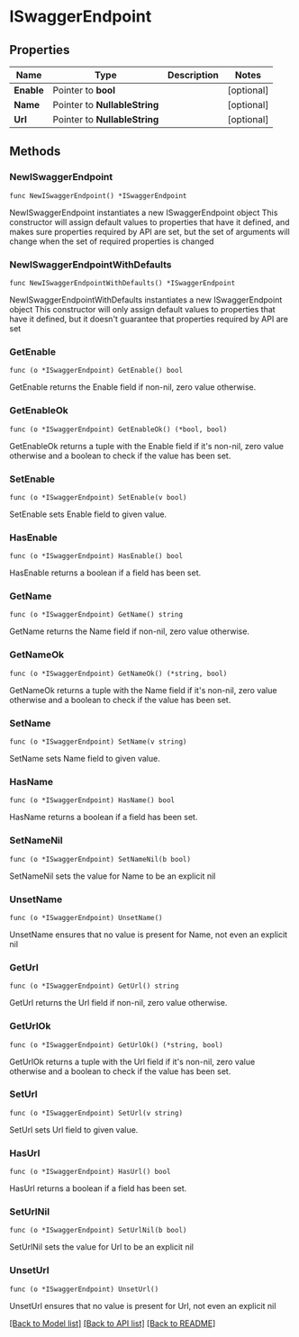 # ISwaggerEndpoint

## Properties

Name | Type | Description | Notes
------------ | ------------- | ------------- | -------------
**Enable** | Pointer to **bool** |  | [optional] 
**Name** | Pointer to **NullableString** |  | [optional] 
**Url** | Pointer to **NullableString** |  | [optional] 

## Methods

### NewISwaggerEndpoint

`func NewISwaggerEndpoint() *ISwaggerEndpoint`

NewISwaggerEndpoint instantiates a new ISwaggerEndpoint object
This constructor will assign default values to properties that have it defined,
and makes sure properties required by API are set, but the set of arguments
will change when the set of required properties is changed

### NewISwaggerEndpointWithDefaults

`func NewISwaggerEndpointWithDefaults() *ISwaggerEndpoint`

NewISwaggerEndpointWithDefaults instantiates a new ISwaggerEndpoint object
This constructor will only assign default values to properties that have it defined,
but it doesn't guarantee that properties required by API are set

### GetEnable

`func (o *ISwaggerEndpoint) GetEnable() bool`

GetEnable returns the Enable field if non-nil, zero value otherwise.

### GetEnableOk

`func (o *ISwaggerEndpoint) GetEnableOk() (*bool, bool)`

GetEnableOk returns a tuple with the Enable field if it's non-nil, zero value otherwise
and a boolean to check if the value has been set.

### SetEnable

`func (o *ISwaggerEndpoint) SetEnable(v bool)`

SetEnable sets Enable field to given value.

### HasEnable

`func (o *ISwaggerEndpoint) HasEnable() bool`

HasEnable returns a boolean if a field has been set.

### GetName

`func (o *ISwaggerEndpoint) GetName() string`

GetName returns the Name field if non-nil, zero value otherwise.

### GetNameOk

`func (o *ISwaggerEndpoint) GetNameOk() (*string, bool)`

GetNameOk returns a tuple with the Name field if it's non-nil, zero value otherwise
and a boolean to check if the value has been set.

### SetName

`func (o *ISwaggerEndpoint) SetName(v string)`

SetName sets Name field to given value.

### HasName

`func (o *ISwaggerEndpoint) HasName() bool`

HasName returns a boolean if a field has been set.

### SetNameNil

`func (o *ISwaggerEndpoint) SetNameNil(b bool)`

 SetNameNil sets the value for Name to be an explicit nil

### UnsetName
`func (o *ISwaggerEndpoint) UnsetName()`

UnsetName ensures that no value is present for Name, not even an explicit nil
### GetUrl

`func (o *ISwaggerEndpoint) GetUrl() string`

GetUrl returns the Url field if non-nil, zero value otherwise.

### GetUrlOk

`func (o *ISwaggerEndpoint) GetUrlOk() (*string, bool)`

GetUrlOk returns a tuple with the Url field if it's non-nil, zero value otherwise
and a boolean to check if the value has been set.

### SetUrl

`func (o *ISwaggerEndpoint) SetUrl(v string)`

SetUrl sets Url field to given value.

### HasUrl

`func (o *ISwaggerEndpoint) HasUrl() bool`

HasUrl returns a boolean if a field has been set.

### SetUrlNil

`func (o *ISwaggerEndpoint) SetUrlNil(b bool)`

 SetUrlNil sets the value for Url to be an explicit nil

### UnsetUrl
`func (o *ISwaggerEndpoint) UnsetUrl()`

UnsetUrl ensures that no value is present for Url, not even an explicit nil

[[Back to Model list]](../README.md#documentation-for-models) [[Back to API list]](../README.md#documentation-for-api-endpoints) [[Back to README]](../README.md)


